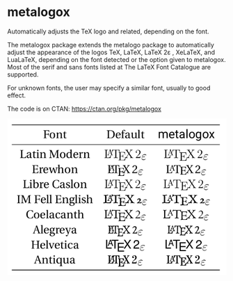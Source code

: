# metalogox
Automatically adjusts the TeX logo and related, depending on the font.

The metalogox package extends the metalogo package to automatically adjust the appearance of the logos TeX, LaTeX, LaTeX 2ε , XeLaTeX, and LuaLaTeX, depending on the font detected or the option given to metalogox. Most of the serif and sans fonts listed at The LaTeX Font Catalogue are supported.

For unknown fonts, the user may specify a similar font, usually to good effect.

The code is on CTAN: https://ctan.org/pkg/metalogox

![Sample Logos](https://raw.githubusercontent.com/bdtc/metalogox/main/sample.png)
